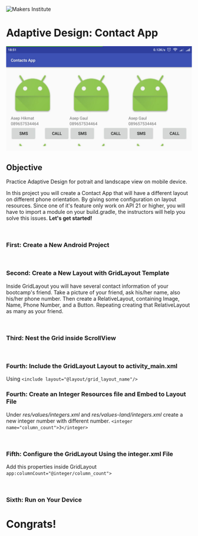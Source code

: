 ![Makers Institute](../images/logo-makersinstitute.png)

# Adaptive Design: Contact App

![Contact App](../images/w2d3%20-%201.jpg)

## Objective
Practice Adaptive Design for potrait and landscape view on mobile device.

In this project you will create a Contact App that will have a different layout on different phone orientation. By giving some configuration on layout resources. Since one of it's feature only work on API 21 or higher, you will have to import a module on your build.gradle, the instructors will help you solve this issues. **Let's get started!**

</br>

### First: Create a New Android Project

</br>

### Second: Create a New Layout with GridLayout Template
Inside GridLayout you will have several contact information of your bootcamp's friend. Take a picture of your friend, ask his/her name, also his/her phone number. Then create a RelativeLayout, containing Image, Name, Phone Number, and a Button. Repeating creating that RelativeLayout  as many as your friend.

</br>

### Third: Nest the Grid inside ScrollView

</br>

### Fourth: Include the GridLayout Layout to activity_main.xml
Using `<include layout="@layout/grid_layout_name"/>`

### Fourth: Create an Integer Resources file and Embed to Layout File
Under *res/values/integers.xml* and *res/values-land/integers.xml* create a new integer number with different number. `<integer name="column_count">3</integer>`

</br>

### Fifth: Configure the GridLayout Using the integer.xml File
Add this properties inside GridLayout `app:columnCount="@integer/column_count">`

</br>

### Sixth: Run on Your Device


# Congrats!
